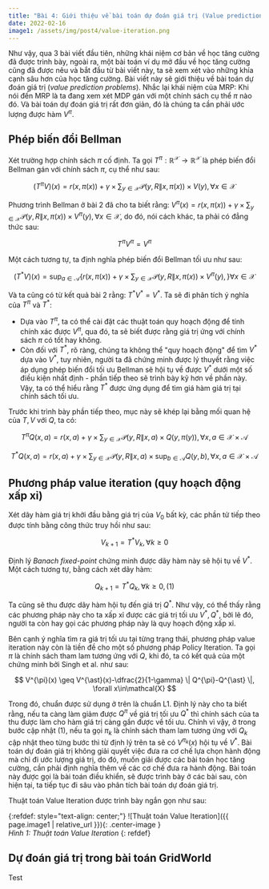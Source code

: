 ```yaml
---
title: "Bài 4: Giới thiệu về bài toán dự đoán giá trị (Value prediction)"
date: 2022-02-16
image1: /assets/img/post4/value-iteration.png
---
```

Như vậy, qua 3 bài viết đầu tiên, những khái niệm cơ bản về học tăng cường đã được trình bày, ngoài ra, một bài toán ví dụ mở đầu về học tăng cường cũng đã được nêu và bắt đầu từ bài viết này, ta sẽ xem xét vào những khía cạnh sâu hơn của học tăng cường. Bài viết này sẽ giới thiệu về bài toán dự đoán giá trị (*value prediction problems*). Nhắc lại khái niệm của MRP: Khi nói đến MRP là ta đang xem xét MDP gán với một chính sách cụ thể $\pi$ nào đó. Và bài toán dự đoán giá trị rất đơn giản, đó là chúng ta cần phải ước lượng được hàm $V^{\pi}$. 

## Phép biến đổi Bellman
Xét trường hợp chính sách $\pi$ cố định. Ta gọi $T^{\pi}: \mathbb{R}^{\mathcal{X}}\rightarrow\mathbb{R}^{\mathcal{X}}$ là phép biến đổi Bellman gán với chính sách $\pi$, cụ thể như sau:

$$ (T^{\pi}V)(x) = r(x, \pi(x)) + \gamma\times\sum_{y\in\mathcal{X}}\mathcal{P}(y,R \| x, \pi(x))\times V(y), \forall x\in\mathcal{X}$$

Phương trình Bellman ở bài 2 đã cho ta biết rằng: $V^{\pi}(x) = r(x, \pi(x)) + \gamma\times\sum_{y\in\mathcal{X}}\mathcal{P}(y,R \| x, \pi(x))\times V^{\pi}(y), \forall x\in\mathcal{X}$, do đó, nói cách khác, ta phải có đẳng thức sau:

$$ T^{\pi}V^{\pi} = V^{\pi}$$

Một cách tương tự, ta định nghĩa phép biến đổi Bellman tối ưu như sau:

$$ (T^{\ast}V)(x) = \sup_{a\in\mathcal{A}} \{r(x, \pi(x)) + \gamma\times\sum_{y\in\mathcal{X}}\mathcal{P}(y,R \| x, \pi(x))\times V^{\pi}(y), \} \forall x\in\mathcal{X}$$

Và ta cũng có từ kết quả bài 2 rằng: $T^{\ast}V^{\ast}=V^{\ast}$. Ta sẽ đi phân tích ý nghĩa của $T^{\pi}$ và $T^{\ast}$: 
- Dựa vào $T^{\pi}$, ta có thể cài đặt các thuật toán quy hoạch động để tính chính xác được $V^{\pi}$, qua đó, ta sẽ biết được rằng giá trị ứng với chính sách $\pi$ có tốt hay không. 
- Còn đối với $T^{\ast}$, rõ ràng, chúng ta không thể "quy hoạch động" để tìm $V^{\ast}$ dựa vào $V^{\ast}$, tuy nhiên, người ta đã chứng minh được lý thuyết rằng việc áp dụng phép biến đổi tối ưu Bellman sẽ hội tụ về được $V^{\ast}$ dưới một số điều kiện nhất định - phần tiếp theo sẽ trình bày kỹ hơn về phần này. Vậy, ta có thể hiểu rằng $T^{\ast}$ được ứng dụng để tìm giá hàm giá trị tại chính sách tối ưu. 

Trước khi trình bày phần tiếp theo, mục này sẽ khép lại bằng mối quan hệ của $T, V$ với $Q$, ta có:

$$ T^{\pi}Q(x, a) = r(x, a) + \gamma\times\sum_{y\in\mathcal{X}}\mathcal{P}(y,R \| x, a)\times Q(y, \pi(y)), \forall x, a\in\mathcal{X}\times\mathcal{A}$$

$$ T^{\ast}Q(x, a) = r(x, a) + \gamma\times\sum_{y\in\mathcal{X}}\mathcal{P}(y,R \| x, a)\times \sup_{b\in\mathcal{A}} Q(y, b), \forall x, a\in\mathcal{X}\times\mathcal{A}$$

## Phương pháp value iteration (quy hoạch động xấp xỉ)
Xét dãy hàm giá trị khởi đầu bằng giá trị của $V_0$ bất kỳ, các phần tử tiếp theo được tính bằng công thức truy hồi như sau:

$$ V_{k+1} = T^{\ast} V_k, \forall k\geq 0 $$

Định lý *Banach fixed-point* chứng minh được dãy hàm này sẽ hội tụ về $V^{\ast}$. Một cách tương tự, bằng cách xét dãy hàm:

$$ Q_{k+1} = T^{\ast} Q_k, \forall k\geq 0, (1) $$

Ta cũng sẽ thu được dãy hàm hội tụ đến giá trị $Q^{\ast}$. Như vậy, có thể thấy rằng các phương pháp này cho ta xấp xỉ được các giá trị tối ưu $V^{\ast}, Q^{\ast}$, bởi lẽ đó, người ta còn hay gọi các phương pháp này là quy hoạch động xấp xỉ.

Bên cạnh ý nghĩa tìm ra giá trị tối ưu tại từng trạng thái, phương pháp value iteration này còn là tiền đề cho một số phương pháp Policy Iteration. Ta gọi $\pi$ là chính sách tham lam tương ứng với $Q$, khi đó, ta có kết quả của một chứng minh bởi Singh et al. như sau:

$$ V^{\pi}(x) \geq V^{\ast}(x)-\dfrac{2}{1-\gamma} \| Q^{\pi}-Q^{\ast} \|, \forall x\in\mathcal{X} $$

Trong đó, chuẩn được sử dụng ở trên là chuẩn L1. Định lý này cho ta biết rằng, nếu ta càng làm giảm được $Q^{\pi}$ về giá trị tối ưu $Q^{\ast}$ thì chính sách của ta thu được làm cho hàm giá trị càng gần được về tối ưu. Chính vì vậy, ở trong bước cập nhật $(1)$, nếu ta gọi $\pi_k$ là chính sách tham lam tương ứng với $Q_k$ cập nhật theo từng bước thì từ định lý trên ta sẽ có $V^{\pi_k}(x)$ hội tụ về $V^{\ast}$. Bài toán dự đoán giá trị không giải quyết việc đưa ra cơ chế lựa chọn hành động mà chỉ đi ước lượng giá trị, do đó, muốn giải được các bài toán học tăng cường, cần phải định nghĩa thêm về các cơ chế đưa ra hành động. Bài toán này được gọi là bài toán điều khiển, sẽ được trình bày ở các bài sau, còn hiện tại, ta tiếp tục đi sâu vào phân tích bài toán dự đoán giá trị.

Thuật toán Value Iteration được trình bày ngắn gọn như sau:

{:refdef: style="text-align: center;"}
  ![Thuật toán Value Iteration]({{ page.image1 | relative_url }}){: .center-image }  
  *Hình 1: Thuật toán Value Iteration* 
{: refdef}

## Dự đoán giá trị trong bài toán GridWorld
Test

<script type="text/x-mathjax-config">
    MathJax.Hub.Config({
      tex2jax: {
        skipTags: ['script', 'noscript', 'style', 'textarea', 'pre'],
        inlineMath: [['$','$']]
      }
    });
  </script>
<script src="https://cdn.mathjax.org/mathjax/latest/MathJax.js?config=TeX-AMS-MML_HTMLorMML" type="text/javascript"></script>
